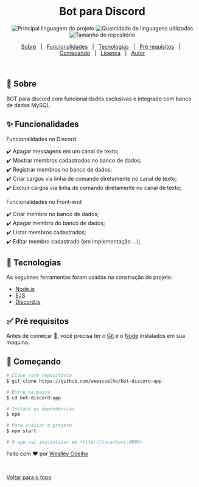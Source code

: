 
  &#xa0;

  <!-- <a href="https://bot-discord-app.netlify.com">Demo</a> -->
</div>

<h1 align="center">Bot para Discord</h1>

<p align="center">
  <img alt="Principal linguagem do projeto" src="https://img.shields.io/github/languages/top/weescoelho/bot-discord-app?color=56BEB8">

  <img alt="Quantidade de linguagens utilizadas" src="https://img.shields.io/github/languages/count/weescoelho/bot-discord-app?color=56BEB8">

  <img alt="Tamanho do repositório" src="https://img.shields.io/github/repo-size/weescoelho/bot-discord-app?color=56BEB8">

  <!-- <img alt="Github issues" src="https://img.shields.io/github/issues/weescoelho/bot-discord-app?color=56BEB8" /> -->

  <!-- <img alt="Github forks" src="https://img.shields.io/github/forks/weescoelho/bot-discord-app?color=56BEB8" /> -->

  <!-- <img alt="Github stars" src="https://img.shields.io/github/stars/weescoelho/bot-discord-app?color=56BEB8" /> -->
</p>

<!-- Status -->

<!-- <h4 align="center"> 
	🚧  bot-discord-app 🚀 Em construção...  🚧
</h4> 

<hr> -->

<p align="center">
  <a href="#dart-sobre">Sobre</a> &#xa0; | &#xa0; 
  <a href="#sparkles-funcionalidades">Funcionalidades</a> &#xa0; | &#xa0;
  <a href="#rocket-tecnologias">Tecnologias</a> &#xa0; | &#xa0;
  <a href="#white_check_mark-pré-requesitos">Pré requisitos</a> &#xa0; | &#xa0;
  <a href="#checkered_flag-começando">Começando</a> &#xa0; | &#xa0;
  <a href="#memo-licença">Licença</a> &#xa0; | &#xa0;
  <a href="https://github.com/weescoelho" target="_blank">Autor</a>
</p>

<br>

## :dart: Sobre ##

BOT para discord com funcionalidades exclusivas e integrado com banco de dados MySQL.

## :sparkles: Funcionalidades ##

Funcionalidades no Discord

:heavy_check_mark: Apagar messagens em um canal de texto;\
:heavy_check_mark: Mostrar membros cadastrados no banco de dados;\
:heavy_check_mark: Registrar membros no banco de dados;\
:heavy_check_mark: Criar cargos via linha de comando diretamente no canal de texto;\
:heavy_check_mark: Excluir cargos via linha de comando diretamente no canal de texto;

Funcionalidades no Front-end

:heavy_check_mark: Criar membro no banco de dados;\
:heavy_check_mark: Apagar membro do banco de dados;\
:heavy_check_mark: Listar membros cadastrados;\
:heavy_check_mark: Editar membro cadastrado (em implementação ...);

## :rocket: Tecnologias ##

As seguintes ferramentas foram usadas na construção do projeto:

- [Node.js](https://nodejs.org/en/)
- [EJS](https://ejs.co/)
- [Discord.js](https://discord.js.org/#/)

## :white_check_mark: Pré requisitos ##

Antes de começar :checkered_flag:, você precisa ter o [Git](https://git-scm.com) e o [Node](https://nodejs.org/en/) instalados em sua maquina.

## :checkered_flag: Começando ##

```bash
# Clone este repositório
$ git clone https://github.com/weescoelho/bot-discord-app

# Entre na pasta
$ cd bot-discord-app

# Instale as dependências
$ npm

# Para iniciar o projeto
$ npm start

# O app vai inicializar em <http://localhost:4000>
```


Feito com :heart: por <a href="https://github.com/weescoelho" target="_blank">Weslley Coelho</a>

&#xa0;

<a href="#top">Voltar para o topo</a>
